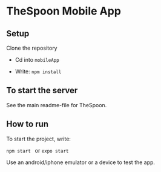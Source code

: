 # TheSpoon Mobile App

## Setup
Clone the repository

 - Cd into ```mobileApp```

 - Write:
```npm install ```

## To start the server
See the main readme-file for TheSpoon.

## How to run


To start the project, write:

```npm start ``` or ```expo start ```


Use an android/iphone emulator or a device to test the app. 
